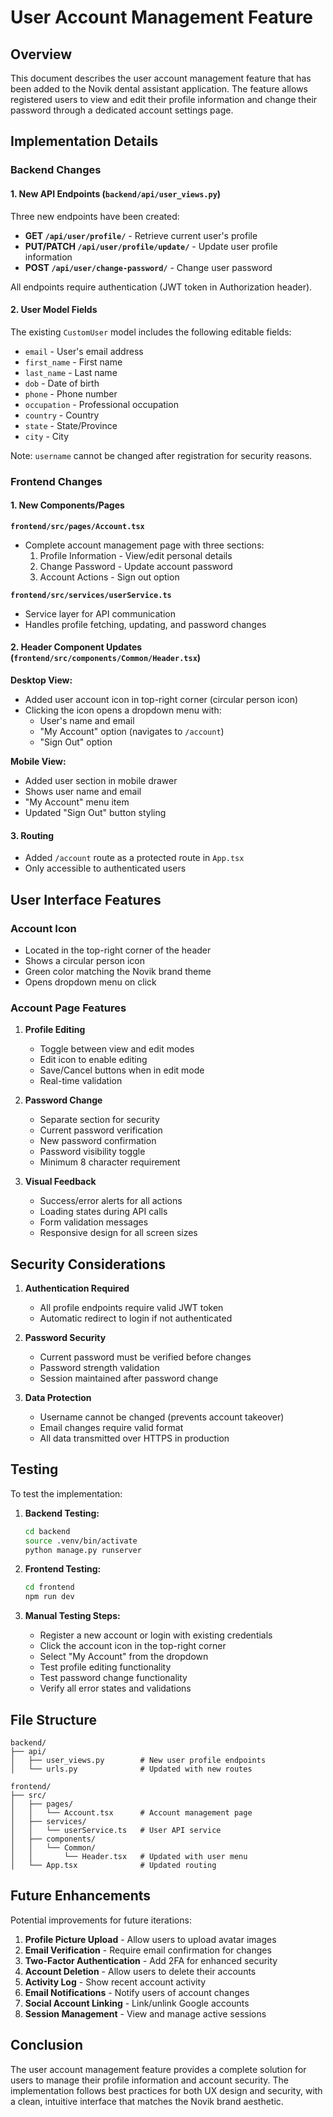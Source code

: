 # User Account Management Feature

## Overview
This document describes the user account management feature that has been added to the Novik dental assistant application. The feature allows registered users to view and edit their profile information and change their password through a dedicated account settings page.

## Implementation Details

### Backend Changes

#### 1. New API Endpoints (`backend/api/user_views.py`)
Three new endpoints have been created:

- **GET `/api/user/profile/`** - Retrieve current user's profile
- **PUT/PATCH `/api/user/profile/update/`** - Update user profile information
- **POST `/api/user/change-password/`** - Change user password

All endpoints require authentication (JWT token in Authorization header).

#### 2. User Model Fields
The existing `CustomUser` model includes the following editable fields:
- `email` - User's email address
- `first_name` - First name
- `last_name` - Last name
- `dob` - Date of birth
- `phone` - Phone number
- `occupation` - Professional occupation
- `country` - Country
- `state` - State/Province
- `city` - City

Note: `username` cannot be changed after registration for security reasons.

### Frontend Changes

#### 1. New Components/Pages

**`frontend/src/pages/Account.tsx`**
- Complete account management page with three sections:
  1. Profile Information - View/edit personal details
  2. Change Password - Update account password
  3. Account Actions - Sign out option

**`frontend/src/services/userService.ts`**
- Service layer for API communication
- Handles profile fetching, updating, and password changes

#### 2. Header Component Updates (`frontend/src/components/Common/Header.tsx`)

**Desktop View:**
- Added user account icon in top-right corner (circular person icon)
- Clicking the icon opens a dropdown menu with:
  - User's name and email
  - "My Account" option (navigates to `/account`)
  - "Sign Out" option

**Mobile View:**
- Added user section in mobile drawer
- Shows user name and email
- "My Account" menu item
- Updated "Sign Out" button styling

#### 3. Routing
- Added `/account` route as a protected route in `App.tsx`
- Only accessible to authenticated users

## User Interface Features

### Account Icon
- Located in the top-right corner of the header
- Shows a circular person icon
- Green color matching the Novik brand theme
- Opens dropdown menu on click

### Account Page Features

1. **Profile Editing**
   - Toggle between view and edit modes
   - Edit icon to enable editing
   - Save/Cancel buttons when in edit mode
   - Real-time validation

2. **Password Change**
   - Separate section for security
   - Current password verification
   - New password confirmation
   - Password visibility toggle
   - Minimum 8 character requirement

3. **Visual Feedback**
   - Success/error alerts for all actions
   - Loading states during API calls
   - Form validation messages
   - Responsive design for all screen sizes

## Security Considerations

1. **Authentication Required**
   - All profile endpoints require valid JWT token
   - Automatic redirect to login if not authenticated

2. **Password Security**
   - Current password must be verified before changes
   - Password strength validation
   - Session maintained after password change

3. **Data Protection**
   - Username cannot be changed (prevents account takeover)
   - Email changes require valid format
   - All data transmitted over HTTPS in production

## Testing

To test the implementation:

1. **Backend Testing:**
   ```bash
   cd backend
   source .venv/bin/activate
   python manage.py runserver
   ```

2. **Frontend Testing:**
   ```bash
   cd frontend
   npm run dev
   ```

3. **Manual Testing Steps:**
   - Register a new account or login with existing credentials
   - Click the account icon in the top-right corner
   - Select "My Account" from the dropdown
   - Test profile editing functionality
   - Test password change functionality
   - Verify all error states and validations

## File Structure

```
backend/
├── api/
│   ├── user_views.py        # New user profile endpoints
│   └── urls.py              # Updated with new routes

frontend/
├── src/
│   ├── pages/
│   │   └── Account.tsx      # Account management page
│   ├── services/
│   │   └── userService.ts   # User API service
│   ├── components/
│   │   └── Common/
│   │       └── Header.tsx   # Updated with user menu
│   └── App.tsx              # Updated routing
```

## Future Enhancements

Potential improvements for future iterations:

1. **Profile Picture Upload** - Allow users to upload avatar images
2. **Email Verification** - Require email confirmation for changes
3. **Two-Factor Authentication** - Add 2FA for enhanced security
4. **Account Deletion** - Allow users to delete their accounts
5. **Activity Log** - Show recent account activity
6. **Email Notifications** - Notify users of account changes
7. **Social Account Linking** - Link/unlink Google accounts
8. **Session Management** - View and manage active sessions

## Conclusion

The user account management feature provides a complete solution for users to manage their profile information and account security. The implementation follows best practices for both UX design and security, with a clean, intuitive interface that matches the Novik brand aesthetic.
